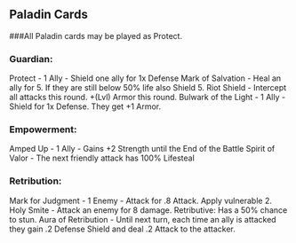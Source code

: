 ## Paladin Cards

###All Paladin cards may be played as Protect.

### Guardian:

Protect - 1 Ally - Shield one ally for 1x Defense
Mark of Salvation - Heal an ally for 5. If they are still below 50% life also Shield 5.
Riot Shield - Intercept all attacks this round. +(Lvl) Armor this round.
Bulwark of the Light - 1 Ally - Shield for 1x Defense. They get +1 Armor.

### Empowerment:

Amped Up - 1 Ally - Gains +2 Strength until the End of the Battle
Spirit of Valor - The next friendly attack has 100% Lifesteal

### Retribution:

Mark for Judgment - 1 Enemy - Attack for .8 Attack. Apply vulnerable 2.
Holy Smite - Attack an enemy for 8 damage. Retributive: Has a 50% chance to stun.
Aura of Retribution - Until next turn, each time an ally is attacked they gain .2 Defense Shield and deal .2 Attack to the attacker.
